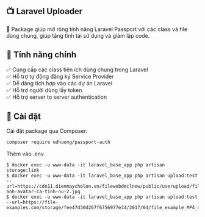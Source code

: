 ## **📺 Laravel Uploader**

🚀 Package giúp mở rộng tính năng Laravel Passport với các class và file dùng chung, giúp tăng tính tái sử dụng và giảm lặp code.

## **📌 Tính năng chính**

✅ Cung cấp các class tiện ích dùng chung trong Laravel  
✅ Hỗ trợ tự động đăng ký Service Provider  
✅ Dễ dàng tích hợp vào các dự án Laravel  
✅ Hỗ trợ người dùng lấy token  
✅ Hỗ trợ server to server authentication

## **👥 Cài đặt**
Cài đặt package qua Composer:
```bash
composer require udhuong/passport-auth
```

Thêm vào .env
```shell
$ docker exec -u www-data -it laravel_base_app php artisan storage:link
$ docker exec -u www-data -it laravel_base_app php artisan upload:test --url=https://cdn11.dienmaycholon.vn/filewebdmclnew/public/userupload/files/Image%20FP_2024/hinh-anh-avatar-ca-tinh-nu-2.jpg
$ docker exec -u www-data -it laravel_base_app php artisan upload:test --url=https://file-examples.com/storage/fee47d30d267f6756977e34/2017/04/file_example_MP4_480_1_5MG.mp4
```
